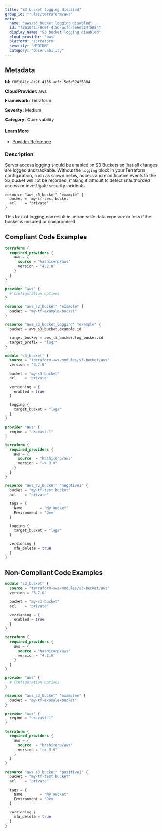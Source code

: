 ```yaml
---
title: "S3 bucket logging disabled"
group_id: "rules/terraform/aws"
meta:
  name: "aws/s3_bucket_logging_disabled"
  id: "f861041c-8c9f-4156-acfc-5e6e524f5884"
  display_name: "S3 bucket logging disabled"
  cloud_provider: "aws"
  platform: "Terraform"
  severity: "MEDIUM"
  category: "Observability"
---
```

## Metadata

**Id:** `f861041c-8c9f-4156-acfc-5e6e524f5884`

**Cloud Provider:** aws

**Framework:** Terraform

**Severity:** Medium

**Category:** Observability

#### Learn More

 - [Provider Reference](https://registry.terraform.io/providers/hashicorp/aws/latest/docs/resources/s3_bucket)

### Description

 Server access logging should be enabled on S3 Buckets so that all changes are logged and trackable. Without the `logging` block in your Terraform configuration, such as shown below, access and modification events to the S3 bucket will not be recorded, making it difficult to detect unauthorized access or investigate security incidents.

```
resource "aws_s3_bucket" "example" {
  bucket = "my-tf-test-bucket"
  acl    = "private"
}
```

This lack of logging can result in untraceable data exposure or loss if the bucket is misused or compromised.


## Compliant Code Examples
```terraform
terraform {
  required_providers {
    aws = {
      source = "hashicorp/aws"
      version = "4.2.0"
    }
  }
}

provider "aws" {
  # Configuration options
}

resource "aws_s3_bucket" "example" {
  bucket = "my-tf-example-bucket"
}

resource "aws_s3_bucket_logging" "example" {
  bucket = aws_s3_bucket.example.id

  target_bucket = aws_s3_bucket.log_bucket.id
  target_prefix = "log/"
}

```

```terraform
module "s3_bucket" {
  source = "terraform-aws-modules/s3-bucket/aws"
  version = "3.7.0"

  bucket = "my-s3-bucket"
  acl    = "private"

  versioning = {
    enabled = true
  }

  logging {
    target_bucket = "logs"
  }
}

```

```terraform
provider "aws" {
  region = "us-east-1"
}

terraform {
  required_providers {
    aws = {
      source  = "hashicorp/aws"
      version = "~> 3.0"
    }
  }
}

resource "aws_s3_bucket" "negative1" {
  bucket = "my-tf-test-bucket"
  acl    = "private"

  tags = {
    Name        = "My bucket"
    Environment = "Dev"
  }

  logging {
    target_bucket = "logs"
  }

  versioning {
    mfa_delete = true
  }
}

```
## Non-Compliant Code Examples
```terraform
module "s3_bucket" {
  source = "terraform-aws-modules/s3-bucket/aws"
  version = "3.7.0"

  bucket = "my-s3-bucket"
  acl    = "private"

  versioning = {
    enabled = true
  }
}

```

```terraform
terraform {
  required_providers {
    aws = {
      source = "hashicorp/aws"
      version = "4.2.0"
    }
  }
}

provider "aws" {
  # Configuration options
}

resource "aws_s3_bucket" "examplee" {
  bucket = "my-tf-example-bucket"
}

```

```terraform
provider "aws" {
  region = "us-east-1"
}

terraform {
  required_providers {
    aws = {
      source  = "hashicorp/aws"
      version = "~> 3.0"
    }
  }
}

resource "aws_s3_bucket" "positive1" {
  bucket = "my-tf-test-bucket"
  acl    = "private"

  tags = {
    Name        = "My bucket"
    Environment = "Dev"
  }

  versioning {
    mfa_delete = true
  }
}

```